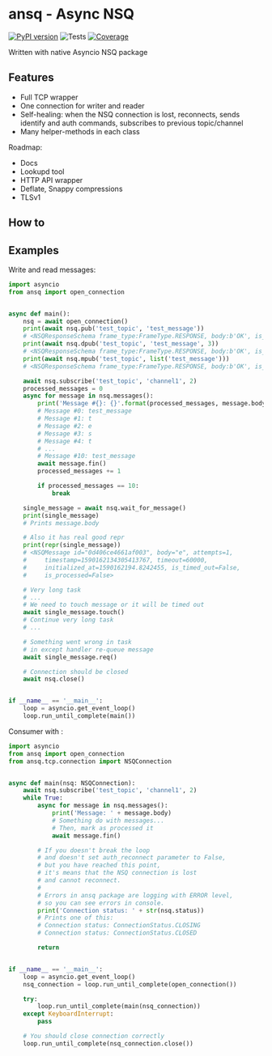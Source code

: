 # ansq - Async NSQ
[![PyPI version](https://badge.fury.io/py/ansq.svg)](https://badge.fury.io/py/ansq)
![Tests](https://github.com/list-family/ansq/workflows/Test/badge.svg)
[![Coverage](https://codecov.io/list-family/ansq/branch/master/graph/badge.svg)](https://codecov.io/gh/list-family/ansq)

Written with native Asyncio NSQ package

## Features
* Full TCP wrapper
* One connection for writer and reader
* Self-healing: when the NSQ connection is lost, reconnects, sends identify 
    and auth commands, subscribes to previous topic/channel
* Many helper-methods in each class

Roadmap:
* Docs
* Lookupd tool
* HTTP API wrapper
* Deflate, Snappy compressions
* TLSv1

## How to

## Examples

Write and read messages:
```python
import asyncio
from ansq import open_connection


async def main():
    nsq = await open_connection()
    print(await nsq.pub('test_topic', 'test_message'))
    # <NSQResponseSchema frame_type:FrameType.RESPONSE, body:b'OK', is_ok:True>
    print(await nsq.dpub('test_topic', 'test_message', 3))
    # <NSQResponseSchema frame_type:FrameType.RESPONSE, body:b'OK', is_ok:True>
    print(await nsq.mpub('test_topic', list('test_message')))
    # <NSQResponseSchema frame_type:FrameType.RESPONSE, body:b'OK', is_ok:True>

    await nsq.subscribe('test_topic', 'channel1', 2)
    processed_messages = 0
    async for message in nsq.messages():
        print('Message #{}: {}'.format(processed_messages, message.body))
        # Message #0: test_message
        # Message #1: t
        # Message #2: e
        # Message #3: s
        # Message #4: t
        # ...
        # Message #10: test_message
        await message.fin()
        processed_messages += 1

        if processed_messages == 10:
            break

    single_message = await nsq.wait_for_message()
    print(single_message)
    # Prints message.body

    # Also it has real good repr
    print(repr(single_message))
    # <NSQMessage id="0d406ce4661af003", body="e", attempts=1, 
    #     timestamp=1590162134305413767, timeout=60000, 
    #     initialized_at=1590162194.8242455, is_timed_out=False, 
    #     is_processed=False>

    # Very long task
    # ...
    # We need to touch message or it will be timed out
    await single_message.touch()
    # Continue very long task
    # ...

    # Something went wrong in task
    # in except handler re-queue message
    await single_message.req()

    # Connection should be closed
    await nsq.close()


if __name__ == '__main__':
    loop = asyncio.get_event_loop()
    loop.run_until_complete(main())

```

Consumer with :
```python
import asyncio
from ansq import open_connection
from ansq.tcp.connection import NSQConnection


async def main(nsq: NSQConnection):
    await nsq.subscribe('test_topic', 'channel1', 2)
    while True:
        async for message in nsq.messages():
            print('Message: ' + message.body)
            # Something do with messages...
            # Then, mark as processed it
            await message.fin()

        # If you doesn't break the loop
        # and doesn't set auth_reconnect parameter to False,
        # but you have reached this point,
        # it's means that the NSQ connection is lost
        # and cannot reconnect.
        #
        # Errors in ansq package are logging with ERROR level,
        # so you can see errors in console.
        print('Connection status: ' + str(nsq.status))
        # Prints one of this:
        # Connection status: ConnectionStatus.CLOSING
        # Connection status: ConnectionStatus.CLOSED

        return


if __name__ == '__main__':
    loop = asyncio.get_event_loop()
    nsq_connection = loop.run_until_complete(open_connection())

    try:
        loop.run_until_complete(main(nsq_connection))
    except KeyboardInterrupt:
        pass

    # You should close connection correctly
    loop.run_until_complete(nsq_connection.close())

```
